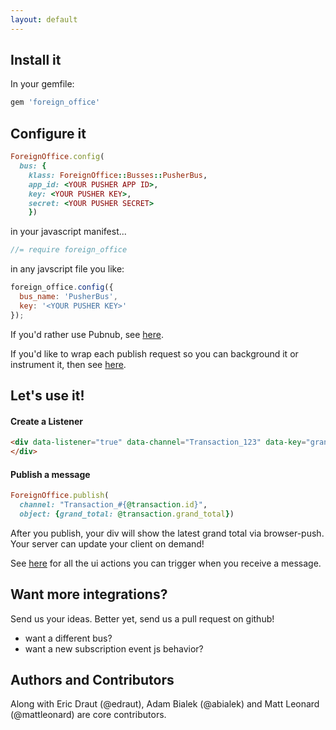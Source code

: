 ```yaml
---
layout: default
---
```


## Install it

In your gemfile:

```ruby
gem 'foreign_office'
```

## Configure it
```ruby
ForeignOffice.config(
  bus: {
    klass: ForeignOffice::Busses::PusherBus,
    app_id: <YOUR PUSHER APP ID>,
    key: <YOUR PUSHER KEY>,
    secret: <YOUR PUSHER SECRET>
    })
```
in your javascript manifest...

```javascript
//= require foreign_office
```

in any javscript file you like:

```javascript
foreign_office.config({
  bus_name: 'PusherBus',
  key: '<YOUR PUSHER KEY>'
});
```
If you'd rather use Pubnub, see [here](/pubnub_config.html).

If you'd like to wrap each publish request so you can background it or instrument it, then see [here](/publish_wrapper.html).

## Let's use it!
#### Create a Listener
```html
<div data-listener="true" data-channel="Transaction_123" data-key="grand_total">
</div>
```
#### Publish a message
```ruby
ForeignOffice.publish(
  channel: "Transaction_#{@transaction.id}",
  object: {grand_total: @transaction.grand_total})
```

After you publish, your div will show the latest grand total via browser-push. Your server can update your client on demand!

See [here](/ui_actions.html) for all the ui actions you can trigger when you receive a message.

## Want more integrations?
Send us your ideas. Better yet, send us a pull request on github!

* want a different bus?
* want a new subscription event js behavior?


## Authors and Contributors
Along with Eric Draut (@edraut), Adam Bialek (@abialek) and Matt Leonard (@mattleonard) are core contributors.
